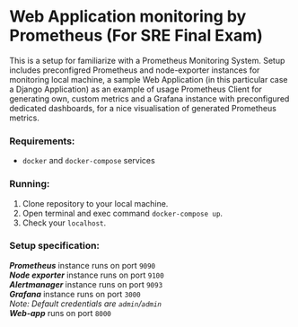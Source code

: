 # Web Application monitoring by Prometheus (For SRE Final Exam)

This is a setup for familiarize with a Prometheus Monitoring System. Setup includes preconfigred Prometheus and node-exporter instances for monitoring local machine, a sample Web Application (in this particular case a Django Application) as an example of usage Prometheus Client for generating own, custom metrics and a Grafana instance with preconfigured dedicated dashboards, for a nice visualisation of generated Prometheus metrics.

### Requirements:  
- `docker` and `docker-compose` services

### Running:  
1. Clone repository to your local machine.
1. Open terminal and exec command `docker-compose up`.
1. Check your `localhost`.

### Setup specification:
***Prometheus*** instance runs on port `9090`  
***Node exporter*** instance runs on port `9100`  
***Alertmanager*** instance runs on port `9093`  
***Grafana*** instance runs on port `3000`  
*Note: Default credentials are `admin`/`admin `*  
***Web-app*** runs on port `8000`
